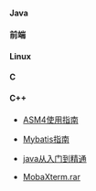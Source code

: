 #### Java
    
#### 前端

#### Linux

#### C

#### C++

+ [ASM4使用指南](https://download.csdn.net/download/qq_27870421/10972493)

+ [Mybatis指南](https://download.csdn.net/download/qq_27870421/10979997)

+ [java从入门到精通](https://download.csdn.net/download/qq_27870421/10980025)

+ [MobaXterm.rar](https://download.csdn.net/download/qq_27870421/11294095)
